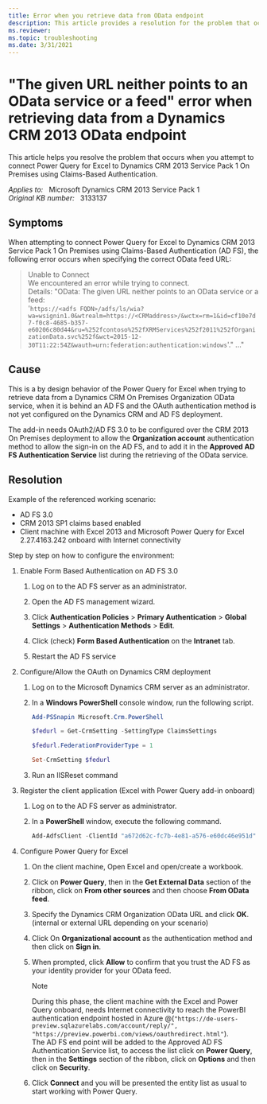 ```yaml
---
title: Error when you retrieve data from OData endpoint
description: This article provides a resolution for the problem that occurs when you attempt to connect Power Query for Excel to Dynamics CRM 2013 Service Pack 1 On Premises using Claims-Based Authentication.
ms.reviewer: 
ms.topic: troubleshooting
ms.date: 3/31/2021
---
```

# "The given URL neither points to an OData service or a feed" error when retrieving data from a Dynamics CRM 2013 OData endpoint

This article helps you resolve the problem that occurs when you attempt to connect Power Query for Excel to Dynamics CRM 2013 Service Pack 1 On Premises using Claims-Based Authentication.

_Applies to:_ &nbsp; Microsoft Dynamics CRM 2013 Service Pack 1  
_Original KB number:_ &nbsp; 3133137

## Symptoms

When attempting to connect Power Query for Excel to Dynamics CRM 2013 Service Pack 1 On Premises using Claims-Based Authentication (AD FS), the following error occurs when specifying the correct OData feed URL:

> Unable to Connect  
We encountered an error while trying to connect.  
Details: "OData: The given URL neither points to an OData service or a feed:  
'`https://<adfs FQDN>/adfs/ls/wia?wa=wsignin1.0&wtrealm=https://<CRMaddress>/&wctx=rm=1&id=cf10e7d7-f0c8-4685-b357-e60206c80d44&ru=%252fcontoso%252fXRMServices%252f2011%252fOrganizationData.svc%252f&wct=2015-12-30T11:22:54Z&wauth=urn:federation:authentication:windows`'."
..."

## Cause

This is a by design behavior of the Power Query for Excel when trying to retrieve data from a Dynamics CRM On Premises Organization OData service, when it is behind an AD FS and the OAuth authentication method is not yet configured on the Dynamics CRM and AD FS deployment.

The add-in needs OAuth2/AD FS 3.0 to be configured over the CRM 2013 On Premises deployment to allow the **Organization account** authentication method to allow the sign-in on the AD FS, and to add it in the **Approved AD FS Authentication Service** list during the retrieving of the OData service.

## Resolution

Example of the referenced working scenario:

- AD FS 3.0
- CRM 2013 SP1 claims based enabled
- Client machine with Excel 2013 and Microsoft Power Query for Excel 2.27.4163.242 onboard with Internet connectivity

Step by step on how to configure the environment:

1. Enable Form Based Authentication on AD FS 3.0  

   1. Log on to the AD FS server as an administrator.

   2. Open the AD FS management wizard.

   3. Click **Authentication Policies** > **Primary Authentication** > **Global Settings** > **Authentication Methods** > **Edit**.

   4. Click (check) **Form Based Authentication** on the **Intranet** tab.

   5. Restart the AD FS service

2. Configure/Allow the OAuth on Dynamics CRM deployment  

   1. Log on to the Microsoft Dynamics CRM server as an administrator.

   2. In a **Windows PowerShell** console window, run the following script.

        ```powershell
        Add-PSSnapin Microsoft.Crm.PowerShell

        $fedurl = Get-CrmSetting -SettingType ClaimsSettings

        $fedurl.FederationProviderType = 1

        Set-CrmSetting $fedurl
        ```

   3. Run an IISReset command

3. Register the client application (Excel with Power Query add-in onboard)  

   1. Log on to the AD FS server as administrator.

   2. In a **PowerShell** window, execute the following command.

        ```powershell
        Add-AdfsClient -ClientId "a672d62c-fc7b-4e81-a576-e60dc46e951d" -Name "Microsoft Power BI" -RedirectUri @("https://de-users-preview.sqlazurelabs.com/account/reply/", "https://preview.powerbi.com/views/oauthredirect.html") -Description "ADFS OAuth 2.0 client for Microsoft Power BI"
        ```

4. Configure Power Query for Excel

   1. On the client machine, Open Excel and open/create a workbook.

   2. Click on **Power Query**, then in the **Get External Data** section of the ribbon, click on **From other sources** and then choose **From OData feed**.

   3. Specify the Dynamics CRM Organization OData URL and click **OK**. (internal or  external URL depending on your scenario)

   4. Click On **Organizational account** as the authentication method and then click on **Sign in**.

   5. When prompted, click **Allow** to confirm that you trust the AD FS as your identity provider for your OData feed.

      > [!NOTE]
      > During this phase, the client machine with the Excel and Power Query onboard, needs Internet connectivity to reach the PowerBI authentication endpoint hosted in Azure @(`"https://de-users-preview.sqlazurelabs.com/account/reply/", "https://preview.powerbi.com/views/oauthredirect.html"`).  
     The AD FS end point will be added to the Approved AD FS Authentication Service list, to access the list click on **Power Query**, then in the **Settings** section of the ribbon, click on **Options** and then click on **Security**.

   6. Click **Connect** and you will be presented the entity list as usual to start working with Power Query.
